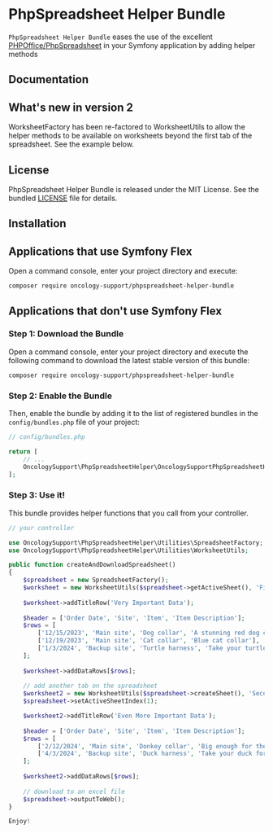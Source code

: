 # PhpSpreadsheet Helper Bundle

`PhpSpreadsheet Helper Bundle` eases the use of the excellent
[PHPOffice/PhpSpreadsheet](https://github.com/PHPOffice/PhpSpreadsheet)
in your Symfony application by adding helper methods

## Documentation

## What's new in version 2

WorksheetFactory has been re-factored to WorksheetUtils to allow the helper methods to be available on 
worksheets beyond the first tab of the spreadsheet. See the example below.

## License

PhpSpreadsheet Helper Bundle is released under the MIT License. See the bundled [LICENSE](LICENSE) file for details.

## Installation

Applications that use Symfony Flex
----------------------------------

Open a command console, enter your project directory and execute:

```console
composer require oncology-support/phpspreadsheet-helper-bundle
```

Applications that don't use Symfony Flex
----------------------------------------

### Step 1: Download the Bundle

Open a command console, enter your project directory and execute the
following command to download the latest stable version of this bundle:

```console
composer require oncology-support/phpspreadsheet-helper-bundle
```

### Step 2: Enable the Bundle

Then, enable the bundle by adding it to the list of registered bundles
in the `config/bundles.php` file of your project:

```php
// config/bundles.php

return [
    // ...
    OncologySupport\PhpSpreadsheetHelper\OncologySupportPhpSpreadsheetHelperBundle::class => ['all' => true],
];
```

### Step 3: Use it!

This bundle provides helper functions that you call from your controller.

```php
// your controller

use OncologySupport\PhpSpreadsheetHelper\Utilities\SpreadsheetFactory;
use OncologySupport\PhpSpreadsheetHelper\Utilities\WorksheetUtils;

public function createAndDownloadSpreadsheet()
{
    $spreadsheet = new SpreadsheetFactory();
    $worksheet = new WorksheetUtils($spreadsheet->getActiveSheet(), 'First Tab');
    
    $worksheet->addTitleRow('Very Important Data');
    
    $header = ['Order Date', 'Site', 'Item', 'Item Description'];
    $rows = [
        ['12/15/2023', 'Main site', 'Dog collar', 'A stunning red dog collar'],
        ['12/19/2023', 'Main site', 'Cat collar', 'Blue cat collar'],
        ['1/3/2024', 'Backup site', 'Turtle harness', 'Take your turtle for a walk!'],
    ];
    
    $worksheet->addDataRows[$rows];
    
    // add another tab on the spreadsheet
    $worksheet2 = new WorksheetUtils($spreadsheet->createSheet(), 'Second Tab');
    $spreadsheet->setActiveSheetIndex(1);

    $worksheet2->addTitleRow('Even More Important Data');
    
    $header = ['Order Date', 'Site', 'Item', 'Item Description'];
    $rows = [
        ['2/12/2024', 'Main site', 'Donkey collar', 'Big enough for the most stubborn donk'],
        ['4/3/2024', 'Backup site', 'Duck harness', 'Take your duck for a walk!'],
    ];
    
    $worksheet2->addDataRows[$rows];
    
    // download to an excel file    
    $spreadsheet->outputToWeb();
}

Enjoy!
